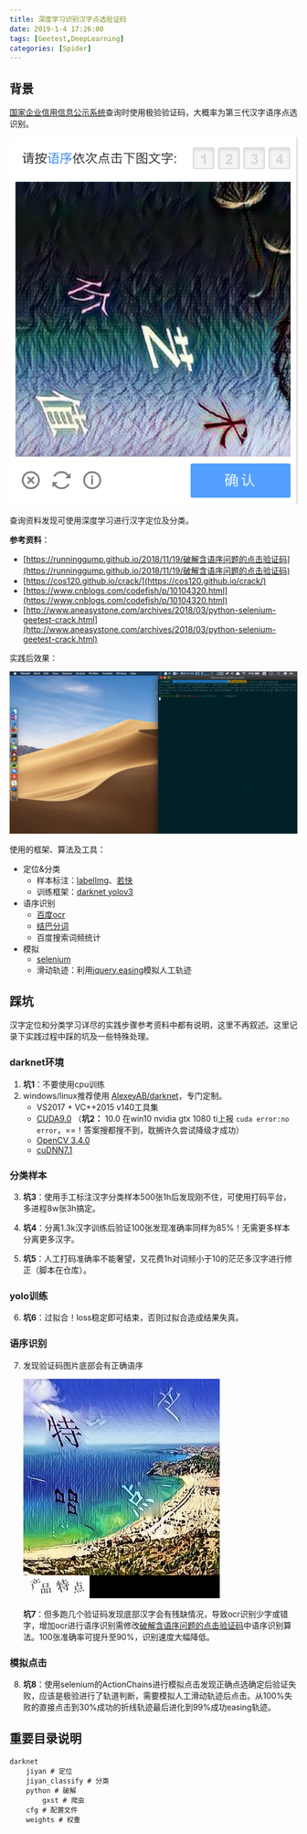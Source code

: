 ```yaml
---
title: 深度学习识别汉字点选验证码
date: 2019-1-4 17:26:00
tags: [Geetest,DeepLearning]
categories: [Spider]
---
```




## 背景

[国家企业信用信息公示系统](http://www.gsxt.gov.cn/index.html)查询时使用极验验证码，大概率为第三代汉字语序点选识别。

![](深度学习识别汉字点选验证码/1.png)

查询资料发现可使用深度学习进行汉字定位及分类。

**参考资料**：

* [https://runninggump.github.io/2018/11/19/破解含语序问题的点击验证码](https://runninggump.github.io/2018/11/19/破解含语序问题的点击验证码)
* [https://cos120.github.io/crack/](https://cos120.github.io/crack/)
* [https://www.cnblogs.com/codefish/p/10104320.html](https://www.cnblogs.com/codefish/p/10104320.html)
* [http://www.aneasystone.com/archives/2018/03/python-selenium-geetest-crack.html](http://www.aneasystone.com/archives/2018/03/python-selenium-geetest-crack.html)

实践后效果：

![](深度学习识别汉字点选验证码/gsxt_crack.gif)

使用的框架、算法及工具：

* 定位&分类
  * 样本标注：[labelImg](https://github.com/tzutalin/labelImg)、[若快](http://www.ruokuai.com/)
  * 训练框架：[darknet yolov3](https://pjreddie.com/darknet/yolo/)
* 语序识别
  * [百度ocr](https://cloud.baidu.com/doc/OCR/OCR-API.html#.E6.8E.A5.E5.8F.A3.E8.83.BD.E5.8A.9B)
  * [结巴分词](https://github.com/fxsjy/jieba)
  * 百度搜索词频统计
* 模拟
  * [selenium](https://selenium-python.readthedocs.io/)
  * 滑动轨迹：利用[jquery.easing](https://easings.net/zh-cn)模拟人工轨迹

## 踩坑

汉字定位和分类学习详尽的实践步骤参考资料中都有说明，这里不再叙述。这里记录下实践过程中踩的坑及一些特殊处理。

### darknet环境

1. **坑1**：不要使用cpu训练
2. windows/linux推荐使用 [AlexeyAB/darknet](https://github.com/AlexeyAB/darknet)，专门定制。
   * VS2017 + VC++2015 v140工具集
   * [CUDA9.0](https://developer.nvidia.com/cuda-90-download-archive) （**坑2：** 10.0 在win10 nvidia gtx 1080 ti上报 `cuda error:no error`，==！答案搜都搜不到，耽搁许久尝试降级才成功）
   * [OpenCV 3.4.0](https://opencv.org/releases.html)
   * [cuDNN7.1](https://developer.nvidia.com/rdp/form/cudnn-download-survey)

### 分类样本

3. **坑3**：使用手工标注汉字分类样本500张1h后发现刚不住，可使用打码平台，多进程8w张3h搞定。

4. **坑4**：分离1.3k汉字训练后验证100张发现准确率同样为85%！无需更多样本分离更多汉字。

5. **坑5**：人工打码准确率不能奢望，又花费1h对词频小于10的茫茫多汉字进行修正（脚本在仓库）。

### yolo训练

6. **坑6**：过拟合！loss稳定即可结束，否则过拟合造成结果失真。

### 语序识别

7. 发现验证码图片底部会有正确语序

   ![](深度学习识别汉字点选验证码/2.png)

   **坑7**：但多跑几个验证码发现底部汉字会有残缺情况，导致ocr识别少字或错字，增加ocr进行语序识别需修改[破解含语序问题的点击验证码](https://runninggump.github.io/2018/11/19/破解含语序问题的点击验证码)中语序识别算法。100张准确率可提升至90%，识别速度大幅降低。

### 模拟点击

8. **坑8**：使用selenium的ActionChains进行模拟点击发现正确点选确定后验证失败，应该是极验进行了轨道判断，需要模拟人工滑动轨迹后点击。从100%失败的直接点击到30%成功的折线轨迹最后进化到99%成功easing轨迹。

## 重要目录说明

```t
darknet
	jiyan # 定位
	jiyan_classify # 分类
	python # 破解
		gxst # 爬虫
	cfg # 配置文件
	weights # 权重
```